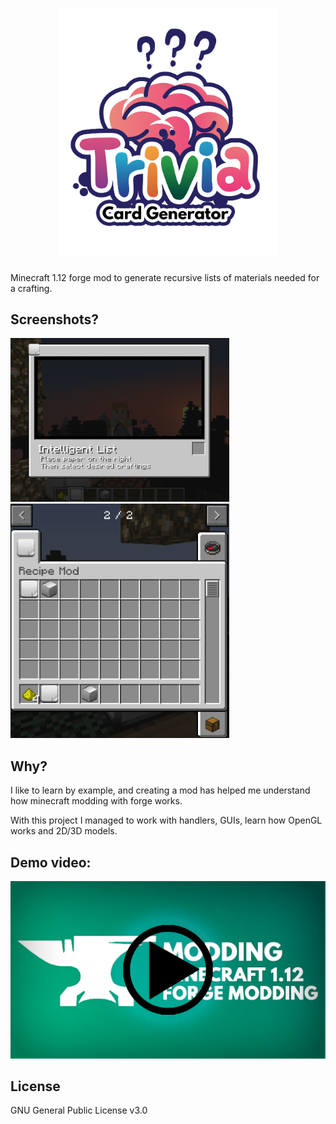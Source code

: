 <h1 align="center">
  <img src="https://raw.githubusercontent.com/memoriasIT/TriviaCardGenerator/master/TrivialImageGen/landing/templates/landing/githubImageTitle.png" width="350">
</h1>

Minecraft 1.12 forge mod to generate recursive lists of materials needed for a crafting.

<h2>Screenshots?</h2>
<img src="https://raw.githubusercontent.com/memoriasIT/Intelligent-List-Mod-MC/master/img/GUI.png" width="350">
<img src="https://raw.githubusercontent.com/memoriasIT/Intelligent-List-Mod-MC/master/img/creativo.png" width="350">

<h2>Why?</h2>
<p>I like to learn by example, and creating a mod has helped me understand how minecraft modding with forge works.</p>

<p>With this project I managed to work with handlers, GUIs, learn how OpenGL works and 2D/3D models.

<h2>Demo video: </h2>
<a href="https://youtu.be/4kXpjIWCgs4"><img width="550px" src="https://raw.githubusercontent.com/memoriasIT/Intelligent-List-Mod-MC/master/img/recipemoddemovideo.png"></a>

<h2>License</h2>

<p>GNU General Public License v3.0</p>
